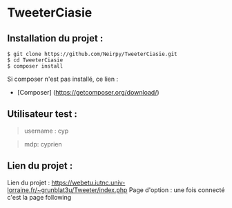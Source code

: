 # TweeterCiasie

## Installation du projet :

```
$ git clone https://github.com/Neirpy/TweeterCiasie.git
$ cd TweeterCiasie
$ composer install
```

Si composer n'est pas installé, ce lien : 
* [Composer] (https://getcomposer.org/download/)

## Utilisateur test :

  >username : cyp

  >mdp: cyprien

## Lien du projet :

Lien du projet : https://webetu.iutnc.univ-lorraine.fr/~grunblat3u/Tweeter/index.php
Page d'option : une fois connecté c'est la page following

